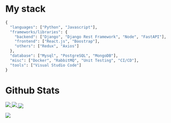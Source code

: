 # My stack 

```python
{
  "languages": ["Python", "Javascript"],
  "frameworks/libraries": {
    "backend": ["Django", "Django Rest Framework", "Node", "FastAPI"],
    "frontend": ["React.js", "Boostrap"],
    "others": ["Redux", "Axios"]
  },
  "database": ["Mysql", "PostgreSQL", "MongoDB"],
  "misc": ["Docker", "RabbitMQ", "Unit Testing", "CI/CD"],
  "tools": ["Visual Studio Code"]
}
``` 

# Github Stats

<a href="https://github.com/Chris5613/github-readme-stats">
  <img src="https://github-readme-stats.vercel.app/api?username=chris5613&show_icons=true&theme=dark#gh-dark-mode-only)](https://github.com/chris5613/github-readme-stats#gh-dark-mode-only" />
</a>
<a href="https://github.com/Chris5613/github-readme-stats">
  <img src="https://github-readme-streak-stats.herokuapp.com/?user={Chris5613}&theme=dark" />
</a>

<a href="https://github.com/Chris5613/github-readme-stats">
  <img align="center" src="https://github-readme-stats.vercel.app/api/top-langs/?username=chris5613&layout=compact&langs_count=4&theme=dark#gh-dark-mode-only)](https://github.com/chris5613/github-readme-stats" />
</a>

<p> </p>
<img src="https://hits.seeyoufarm.com/api/count/incr/badge.svg?url=https%3A%2F%2Fgithub.com%2F{Chris5613}1212%2Fhit-counter" />
